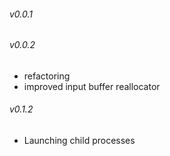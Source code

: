 ###### v0.0.1

###### v0.0.2
* refactoring
* improved input buffer reallocator

###### v0.1.2
* Launching child processes
